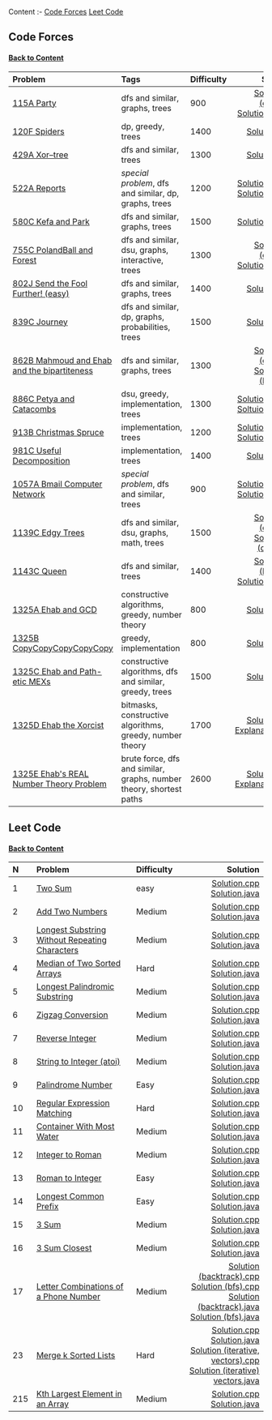 [<a name="content">Content</a>](#content)
:-
[Code Forces](#code-forces)
[Leet Code](#leet-code)

## [<a name="code-forces">Code Forces</a>](#code-forces)
#### [Back to Content](#content)
Problem|Tags|Difficulty|Solution
:-|:-|:-|-:|
[115A Party](https://github.com/andy489/Data_Structures_and_Algorithms/blob/master/6%20%E2%80%93%20Practice/code%20forces/0115A%20Party.pdf)|dfs and similar, graphs, trees|900|[Solution–1 (dfs).cpp](https://github.com/andy489/Data_Structures_and_Algorithms/blob/master/6%20%E2%80%93%20Practice/code%20forces/0115A%20Party%E2%80%931%20(dfs).cpp)<br>[Solution–2.cpp](https://github.com/andy489/Data_Structures_and_Algorithms/blob/master/6%20%E2%80%93%20Practice/code%20forces/0115A%20Party%E2%80%932.cpp)
[120F Spiders](https://github.com/andy489/Data_Structures_and_Algorithms/blob/master/6%20%E2%80%93%20Practice/code%20forces/0120F%20Spiders.pdf)|dp, greedy, trees|1400|[Solution.cpp](https://github.com/andy489/Data_Structures_and_Algorithms/blob/master/6%20%E2%80%93%20Practice/code%20forces/0120F%20Spiders.cpp)
[429A Xor–tree](https://github.com/andy489/Data_Structures_and_Algorithms/blob/master/6%20%E2%80%93%20Practice/code%20forces/0429A%20Xor%E2%80%93tree.pdf)|dfs and similar, trees|1300|[Solution.cpp](https://github.com/andy489/Data_Structures_and_Algorithms/blob/master/6%20%E2%80%93%20Practice/code%20forces/0429A%20Xor%E2%80%93tree.cpp)
[522A Reports](https://github.com/andy489/Data_Structures_and_Algorithms/blob/master/6%20%E2%80%93%20Practice/code%20forces/0522A%20Reports.pdf)|*special problem*, dfs and similar, dp, graphs, trees|1200|[Solution–1.cpp](https://github.com/andy489/Data_Structures_and_Algorithms/blob/master/6%20%E2%80%93%20Practice/code%20forces/0522A%20Reports%E2%80%931.cpp)<br>[Solution–2.cpp](https://github.com/andy489/Data_Structures_and_Algorithms/blob/master/6%20%E2%80%93%20Practice/code%20forces/0522A%20Reports%E2%80%932.cpp)
[580C Kefa and Park](https://github.com/andy489/Data_Structures_and_Algorithms/blob/master/6%20%E2%80%93%20Practice/code%20forces/0580C%20Kefa%20and%20Park.pdf)|dfs and similar, graphs, trees|1500|[Solution–1.cpp](https://github.com/andy489/Data_Structures_and_Algorithms/blob/master/6%20%E2%80%93%20Practice/code%20forces/0580C%20Kefa%20and%20Park.cpp)
[755C PolandBall and Forest](https://github.com/andy489/Data_Structures_and_Algorithms/blob/master/6%20%E2%80%93%20Practice/code%20forces/0755C%20PolandBall%20and%20Forest.pdf)|dfs and similar, dsu, graphs, interactive, trees|1300|[Solution–1 (dfs).cpp](https://github.com/andy489/Data_Structures_and_Algorithms/blob/master/6%20%E2%80%93%20Practice/code%20forces/0755C%20PolandBall%20and%20Forest%E2%80%931%20(dfs).cpp)<br>[Solution–2.cpp](https://github.com/andy489/Data_Structures_and_Algorithms/blob/master/6%20%E2%80%93%20Practice/code%20forces/0755C%20PolandBall%20and%20Forest%E2%80%932.cpp)
[802J Send the Fool Further! (easy)](https://github.com/andy489/Data_Structures_and_Algorithms/blob/master/6%20%E2%80%93%20Practice/code%20forces/0802J%20Send%20the%20Fool%20Further!%20(easy).pdf)|dfs and similar, graphs, trees|1400|[Solution.cpp](https://github.com/andy489/Data_Structures_and_Algorithms/blob/master/6%20%E2%80%93%20Practice/code%20forces/0802J%20Send%20the%20Fool%20Further!%20(easy).cpp)
[839C Journey](https://github.com/andy489/Data_Structures_and_Algorithms/blob/master/6%20%E2%80%93%20Practice/code%20forces/0839C%20Journey.pdf)|dfs and similar, dp, graphs, probabilities, trees|1500|[Solution.cpp](https://github.com/andy489/Data_Structures_and_Algorithms/blob/master/6%20%E2%80%93%20Practice/code%20forces/0839C%20Journey.cpp)
[862B Mahmoud and Ehab and the bipartiteness](https://github.com/andy489/Data_Structures_and_Algorithms/blob/master/6%20%E2%80%93%20Practice/code%20forces/0862B%20Mahmoud%20and%20Ehab%20and%20the%20bipartiteness.pdf)|dfs and similar, graphs, trees|1300|[Solution–1 (dfs).cpp](https://github.com/andy489/Data_Structures_and_Algorithms/blob/master/6%20%E2%80%93%20Practice/code%20forces/0862B%20Mahmoud%20and%20Ehab%20and%20the%20bipartiteness%E2%80%931%20(dfs).cpp)<br>[Solution–2 (bfs).cpp](https://github.com/andy489/Data_Structures_and_Algorithms/blob/master/6%20%E2%80%93%20Practice/code%20forces/0862B%20Mahmoud%20and%20Ehab%20and%20the%20bipartiteness%E2%80%932%20(bfs).cpp)
[886C Petya and Catacombs](https://github.com/andy489/Data_Structures_and_Algorithms/blob/master/6%20%E2%80%93%20Practice/code%20forces/0886C%20Petya%20and%20Catacombs.pdf)|dsu, greedy, implementation, trees|1300|[Solution–1.cpp](https://github.com/andy489/Data_Structures_and_Algorithms/blob/master/6%20%E2%80%93%20Practice/code%20forces/0886C%20Petya%20and%20Catacombs%E2%80%931.cpp)<br>[Soltuion–2.cpp](https://github.com/andy489/Data_Structures_and_Algorithms/blob/master/6%20%E2%80%93%20Practice/code%20forces/0886C%20Petya%20and%20Catacombs%E2%80%932.cpp)
[913B Christmas Spruce](https://github.com/andy489/Data_Structures_and_Algorithms/blob/master/6%20%E2%80%93%20Practice/code%20forces/0913B%20Christmas%20Spruce.pdf)|implementation, trees|1200|[Solution–1.cpp](https://github.com/andy489/Data_Structures_and_Algorithms/blob/master/6%20%E2%80%93%20Practice/code%20forces/0913B%20Christmas%20Spruce%E2%80%931.cpp)<br>[Solution–2.cpp](https://github.com/andy489/Data_Structures_and_Algorithms/blob/master/6%20%E2%80%93%20Practice/code%20forces/0913B%20Christmas%20Spruce%E2%80%932.cpp)
[981C Useful Decomposition](https://github.com/andy489/Data_Structures_and_Algorithms/blob/master/6%20%E2%80%93%20Practice/code%20forces/0981C%20Useful%20Decomposition.pdf)|implementation, trees|1400|[Solution.cpp](https://github.com/andy489/Data_Structures_and_Algorithms/blob/master/6%20%E2%80%93%20Practice/code%20forces/0981C%20Useful%20Decomposition.cpp)
[1057A Bmail Computer Network](https://github.com/andy489/Data_Structures_and_Algorithms/blob/master/6%20%E2%80%93%20Practice/code%20forces/1057A%20Bmail%20Computer%20Network.pdf)|*special problem*, dfs and similar, trees|900|[Solution–1.cpp](https://github.com/andy489/Data_Structures_and_Algorithms/blob/master/6%20%E2%80%93%20Practice/code%20forces/1057A%20Bmail%20Computer%20Network%E2%80%931.cpp)<br>[Solution–2.cpp](https://github.com/andy489/Data_Structures_and_Algorithms/blob/master/6%20%E2%80%93%20Practice/code%20forces/1057A%20Bmail%20Computer%20Network%E2%80%932.cpp)
[1139C Edgy Trees](https://github.com/andy489/Data_Structures_and_Algorithms/blob/master/6%20%E2%80%93%20Practice/code%20forces/1139C%20Edgy%20Trees.pdf)|dfs and similar, dsu, graphs, math, trees|1500|[Solution–1 (dfs).cpp](https://github.com/andy489/Data_Structures_and_Algorithms/blob/master/6%20%E2%80%93%20Practice/code%20forces/1139C%20Edgy%20Trees%E2%80%931%20(dfs).cpp)<br>[Solution–2 (dsu).cpp](https://github.com/andy489/Data_Structures_and_Algorithms/blob/master/6%20%E2%80%93%20Practice/code%20forces/1139C%20Edgy%20Trees%E2%80%931%20(dsu).cpp)
[1143C Queen](https://github.com/andy489/Data_Structures_and_Algorithms/blob/master/6%20%E2%80%93%20Practice/code%20forces/1143C%20Queen.pdf)|dfs and similar, trees|1400|[Solution–1 (bfs).cpp](https://github.com/andy489/Data_Structures_and_Algorithms/blob/master/6%20%E2%80%93%20Practice/code%20forces/1143C%20Queen%E2%80%931%20(bfs).cpp)<br>[Solution–2.cpp](https://github.com/andy489/Data_Structures_and_Algorithms/blob/master/6%20%E2%80%93%20Practice/code%20forces/1143C%20Queen%E2%80%932.cpp)
[1325A Ehab and GCD](https://github.com/andy489/Data_Structures_and_Algorithms/blob/master/6%20%E2%80%93%20Practice/code%20forces/1325A%20Ehab%20and%20GCD.pdf)|constructive algorithms, greedy, number theory|800|[Solution.cpp](https://github.com/andy489/Data_Structures_and_Algorithms/blob/master/6%20%E2%80%93%20Practice/code%20forces/1325A%20Ehab%20and%20GCD.cpp)
[1325B CopyCopyCopyCopyCopy](https://github.com/andy489/Data_Structures_and_Algorithms/blob/master/6%20%E2%80%93%20Practice/code%20forces/1325B%20CopyCopyCopyCopyCopy.pdf)|greedy, implementation|800|[Solution.cpp](https://github.com/andy489/Data_Structures_and_Algorithms/blob/master/6%20%E2%80%93%20Practice/code%20forces/1325B%20CopyCopyCopyCopyCopy.cpp)
[1325C Ehab and Path-etic MEXs](https://github.com/andy489/Data_Structures_and_Algorithms/blob/master/6%20%E2%80%93%20Practice/code%20forces/1325C%20Ehab%20and%20Path-etic%20MEXs.pdf)|constructive algorithms, dfs and similar, greedy, trees|1500|[Solution.cpp](https://github.com/andy489/Data_Structures_and_Algorithms/blob/master/6%20%E2%80%93%20Practice/code%20forces/1325C%20Ehab%20and%20Path-etic%20MEXs.cpp)
[1325D Ehab the Xorcist](https://github.com/andy489/Data_Structures_and_Algorithms/blob/master/6%20%E2%80%93%20Practice/code%20forces/1325D%20Ehab%20the%20Xorcist.pdf)|bitmasks, constructive algorithms, greedy, number theory|1700|[Solution.cpp](https://github.com/andy489/Data_Structures_and_Algorithms/blob/master/6%20%E2%80%93%20Practice/code%20forces/1325D%20Ehab%20the%20Xorcist.cpp)<br>[Explanation.pdf](https://github.com/andy489/Data_Structures_and_Algorithms/blob/master/6%20%E2%80%93%20Practice/code%20forces/1325D%20Ehab%20the%20Xorcist%20Explained.pdf)
[1325E Ehab's REAL Number Theory Problem](https://github.com/andy489/Data_Structures_and_Algorithms/blob/master/6%20%E2%80%93%20Practice/code%20forces/1325E%20Ehab's%20REAL%20Number%20Theory%20Problem.pdf)|brute force, dfs and similar, graphs, number theory, shortest paths|2600|[Solution.cpp](https://github.com/andy489/Data_Structures_and_Algorithms/blob/master/6%20%E2%80%93%20Practice/code%20forces/1325E%20Ehab's%20REAL%20Number%20Theory%20Problem.cpp)<br>[Explanation.pdf](https://github.com/andy489/Data_Structures_and_Algorithms/blob/master/6%20%E2%80%93%20Practice/code%20forces/1325E%20Ehab's%20REAL%20Number%20Theory%20Problem%20Explained.pdf)

## [<a name="leet-code">Leet Code</a>](#leet-code)
#### [Back to Content](#content)
N|Problem|Difficulty|Solution
:-|:-|:-|-:
1|[Two Sum](https://leetcode.com/problems/two-sum/)|easy|[Solution.cpp](https://github.com/andy489/Data_Structures_and_Algorithms/blob/master/6%20%E2%80%93%20Practice/leet%20code/001.%20Two%20Sum.cpp)<br>[Solution.java](https://github.com/andy489/Data_Structures_and_Algorithms/blob/master/6%20%E2%80%93%20Practice/leet%20code/001.%20Two%20Sum.java)
2|[Add Two Numbers](https://github.com/andy489/Data_Structures_and_Algorithms/blob/master/6%20%E2%80%93%20Practice/leet%20code/002.%20Add%20Two%20Numbers.cpp)|Medium|[Solution.cpp](https://github.com/andy489/Data_Structures_and_Algorithms/blob/master/6%20%E2%80%93%20Practice/leet%20code/002.%20Add%20Two%20Numbers.cpp)<br>[Solution.java](https://github.com/andy489/Data_Structures_and_Algorithms/blob/master/6%20%E2%80%93%20Practice/leet%20code/002.%20Add%20Two%20Numbers.java)
3|[Longest Substring Without Repeating Characters](https://leetcode.com/problems/longest-substring-without-repeating-characters/)|Medium|[Solution.cpp](https://github.com/andy489/Data_Structures_and_Algorithms/blob/master/6%20%E2%80%93%20Practice/leet%20code/003.%20Longest%20Substring%20Without%20Repeating%20Characters.cpp)<br>[Solution.java](https://github.com/andy489/Data_Structures_and_Algorithms/blob/master/6%20%E2%80%93%20Practice/leet%20code/003.%20Longest%20Substring%20Without%20Repeating%20Characters.java)
4|[Median of Two Sorted Arrays](https://leetcode.com/problems/median-of-two-sorted-arrays/)|Hard|[Solution.cpp](https://github.com/andy489/Data_Structures_and_Algorithms/blob/master/6%20%E2%80%93%20Practice/leet%20code/004.%20Median%20of%20Two%20Sorted%20Arrays.cpp)<br>[Solution.java](https://github.com/andy489/Data_Structures_and_Algorithms/blob/master/6%20%E2%80%93%20Practice/leet%20code/004.%20Median%20of%20Two%20Sorted%20Arrays.java)
5|[Longest Palindromic Substring](https://leetcode.com/problems/longest-palindromic-substring/)|Medium|[Solution.cpp](https://github.com/andy489/Data_Structures_and_Algorithms/blob/master/6%20%E2%80%93%20Practice/leet%20code/005.%20Longest%20Palindromic%20Substring.cpp)<br>[Solution.java](https://github.com/andy489/Data_Structures_and_Algorithms/blob/master/6%20%E2%80%93%20Practice/leet%20code/005.%20Longest%20Palindromic%20Substring.java)
6|[Zigzag Conversion](https://leetcode.com/problems/zigzag-conversion/)|Medium|[Solution.cpp](https://github.com/andy489/Data_Structures_and_Algorithms/blob/master/6%20%E2%80%93%20Practice/leet%20code/006.%20ZigZag%20Conversion.cpp)<br>[Solution.java](https://github.com/andy489/Data_Structures_and_Algorithms/blob/master/6%20%E2%80%93%20Practice/leet%20code/006.%20ZigZag%20Conversion.java)
7|[Reverse Integer](https://leetcode.com/problems/reverse-integer/)|Medium|[Solution.cpp](https://github.com/andy489/Data_Structures_and_Algorithms/blob/master/6%20%E2%80%93%20Practice/leet%20code/007.%20Reverse%20Integer.cpp)<br>[Solution.java](https://github.com/andy489/Data_Structures_and_Algorithms/blob/master/6%20%E2%80%93%20Practice/leet%20code/007.%20Reverse%20Integer.java)
8|[String to Integer (atoi)](https://leetcode.com/problems/string-to-integer-atoi/)|Medium|[Solution.cpp](https://github.com/andy489/Data_Structures_and_Algorithms/blob/master/6%20%E2%80%93%20Practice/leet%20code/008.%20String%20to%20Integer%20(atoi).cpp)<br>[Solution.java](https://github.com/andy489/Data_Structures_and_Algorithms/blob/master/6%20%E2%80%93%20Practice/leet%20code/008.%20String%20to%20Integer%20(atoi).java)
9|[Palindrome Number](https://leetcode.com/problems/palindrome-number/)|Easy|[Solution.cpp](https://github.com/andy489/Data_Structures_and_Algorithms/blob/master/6%20%E2%80%93%20Practice/leet%20code/009.%20%20Palindrome%20Number.cpp)<br>[Solution.java](https://github.com/andy489/Data_Structures_and_Algorithms/blob/master/6%20%E2%80%93%20Practice/leet%20code/009.%20Palindrome%20Number.java)
10|[Regular Expression Matching](https://leetcode.com/problems/regular-expression-matching/)|Hard|[Solution.cpp](https://github.com/andy489/Data_Structures_and_Algorithms/blob/master/6%20%E2%80%93%20Practice/leet%20code/010.%20Regular%20Expression%20Matching.cpp)<br>[Solution.java](https://github.com/andy489/Data_Structures_and_Algorithms/blob/master/6%20%E2%80%93%20Practice/leet%20code/010.%20Regular%20Expression%20Matching.java)
11|[Container With Most Water](https://leetcode.com/problems/container-with-most-water/)|Medium|[Solution.cpp](https://github.com/andy489/Data_Structures_and_Algorithms/blob/master/6%20%E2%80%93%20Practice/leet%20code/011.%20Container%20With%20Most%20Water.cpp)<br>[Solution.java](https://github.com/andy489/Data_Structures_and_Algorithms/blob/master/6%20%E2%80%93%20Practice/leet%20code/011.%20Container%20With%20Most%20Water.java)
12|[Integer to Roman](https://leetcode.com/problems/integer-to-roman/)|Medium|[Solution.cpp](https://github.com/andy489/Data_Structures_and_Algorithms/blob/master/6%20%E2%80%93%20Practice/leet%20code/012.%20Integer%20to%20Roman.cpp)<br>[Solution.java](https://github.com/andy489/Data_Structures_and_Algorithms/blob/master/6%20%E2%80%93%20Practice/leet%20code/012.%20Integer%20to%20Roman.java)
13|[Roman to Integer](https://leetcode.com/problems/roman-to-integer/)|Easy|[Solution.cpp](https://github.com/andy489/Data_Structures_and_Algorithms/blob/master/6%20%E2%80%93%20Practice/leet%20code/013.%20Roman%20to%20Integer.cpp)<br>[Solution.java](https://github.com/andy489/Data_Structures_and_Algorithms/blob/master/6%20%E2%80%93%20Practice/leet%20code/013.%20Roman%20to%20Integer.java)
14|[Longest Common Prefix](https://leetcode.com/problems/longest-common-prefix/)|Easy|[Solution.cpp](https://github.com/andy489/Data_Structures_and_Algorithms/blob/master/6%20%E2%80%93%20Practice/leet%20code/014.%20Longest%20Common%20Prefix.cpp)<br>[Solution.java](https://github.com/andy489/Data_Structures_and_Algorithms/blob/master/6%20%E2%80%93%20Practice/leet%20code/014.%20Longest%20Common%20Prefix.java)
15|[3 Sum](https://leetcode.com/problems/3sum/)|Medium|[Solution.cpp](https://github.com/andy489/Data_Structures_and_Algorithms/blob/master/6%20%E2%80%93%20Practice/leet%20code/015.%203Sum.cpp)<br>[Solution.java](https://github.com/andy489/Data_Structures_and_Algorithms/blob/master/6%20%E2%80%93%20Practice/leet%20code/015.%203Sum.java)
16|[3 Sum Closest](https://leetcode.com/problems/3sum-closest/)|Medium|[Solution.cpp](https://github.com/andy489/Data_Structures_and_Algorithms/blob/master/6%20%E2%80%93%20Practice/leet%20code/016.%203Sum%20Closest.cpp)<br>[Solution.java](https://github.com/andy489/Data_Structures_and_Algorithms/blob/master/6%20%E2%80%93%20Practice/leet%20code/016.%203Sum%20Closest.java)
17|[Letter Combinations of a Phone Number](https://leetcode.com/problems/letter-combinations-of-a-phone-number/)|Medium|[Solution (backtrack).cpp](https://github.com/andy489/Data_Structures_and_Algorithms/blob/master/6%20%E2%80%93%20Practice/leet%20code/017.%20Letter%20Combinations%20of%20a%20Phone%20Number%20(backtrack%2C%20dfs).cpp)<br>[Solution (bfs).cpp](https://github.com/andy489/Data_Structures_and_Algorithms/blob/master/6%20%E2%80%93%20Practice/leet%20code/017.%20Letter%20Combinations%20of%20a%20Phone%20Number%20(bfs).cpp)<br>[Solution (backtrack).java](https://github.com/andy489/Data_Structures_and_Algorithms/blob/master/6%20%E2%80%93%20Practice/leet%20code/017.%20Letter%20Combinations%20of%20a%20Phone%20Number%20(backtrack%2C%20dfs).java)<br>[Solution (bfs).java](https://github.com/andy489/Data_Structures_and_Algorithms/blob/master/6%20%E2%80%93%20Practice/leet%20code/017.%20Letter%20Combinations%20of%20a%20Phone%20Number%20(bfs).java)
23|[Merge k Sorted Lists](https://leetcode.com/problems/merge-k-sorted-lists/)|Hard|[Solution.cpp](https://github.com/andy489/Data_Structures_and_Algorithms/blob/master/6%20%E2%80%93%20Practice/leet%20code/023.%20Merge%20k%20Sorted%20Lists.cpp)<br>[Solution.java](https://github.com/andy489/Data_Structures_and_Algorithms/blob/master/6%20%E2%80%93%20Practice/leet%20code/023.%20Merge%20k%20Sorted%20Lists.java)<br>[Solution (iterative, vectors).cpp](https://github.com/andy489/Data_Structures_and_Algorithms/blob/master/6%20%E2%80%93%20Practice/leet%20code/017.%20Letter%20Combinations%20of%20a%20Phone%20Number%20(iterative%20with%20vectors).cpp)<br>[Solution (iterative) vectors.java](https://github.com/andy489/Data_Structures_and_Algorithms/blob/master/6%20%E2%80%93%20Practice/leet%20code/017.%20Letter%20Combinations%20of%20a%20Phone%20Number%20(iterative%20with%20vectors).java)
215|[Kth Largest Element in an Array](https://leetcode.com/problems/kth-largest-element-in-an-array/)|Medium|[Solution.cpp]()<br>[Solution.java](https://github.com/andy489/Data_Structures_and_Algorithms/blob/master/6%20%E2%80%93%20Practice/leet%20code/215.%20Kth%20Largest%20Element%20in%20an%20Array.java)
